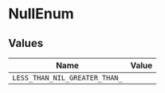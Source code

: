 # NullEnum


## Values

| Name                          | Value                         |
| ----------------------------- | ----------------------------- |
| `LESS_THAN_NIL_GREATER_THAN_` | <nil>                         |